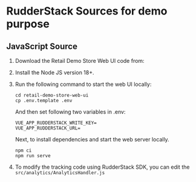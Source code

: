 # RudderStack Sources for demo purpose

## JavaScript Source

1. Download the Retail Demo Store Web UI code from: <placeholder>

2. Install the Node JS version 18+.

3. Run the following command to start the web UI locally:
    ```
    cd retail-demo-store-web-ui
    cp .env.template .env
    ```
    And then set following two variables in .env:
    ```
    VUE_APP_RUDDERSTACK_WRITE_KEY=
    VUE_APP_RUDDERSTACK_URL=
    ```
    Next, to install dependencies and start the web server locally.
    ```
    npm ci
    npm run serve
    ```
4. To modify the tracking code using  RudderStack SDK, you can edit the `src/analytics/AnalyticsHandler.js`
